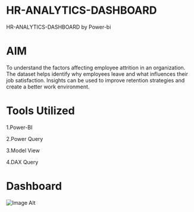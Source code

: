 # HR-ANALYTICS-DASHBOARD
 HR-ANALYTICS-DASHBOARD by Power-bi
 # AIM
 To understand the factors affecting employee attrition in an organization. The dataset helps identify why employees leave and what influences their job satisfaction. Insights can be used to improve retention strategies and create a better work environment.
#  Tools Utilized

1.Power-BI

2.Power Query

3.Model View

4.DAX Query
# Dashboard
 ![Image Alt]() 
 
